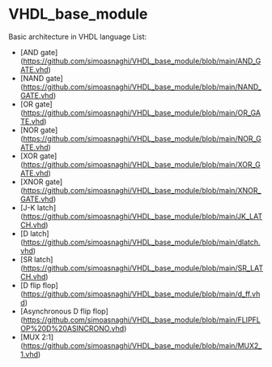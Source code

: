 # VHDL_base_module
Basic architecture in VHDL language
List:
- [AND gate] (https://github.com/simoasnaghi/VHDL_base_module/blob/main/AND_GATE.vhd)
- [NAND gate] (https://github.com/simoasnaghi/VHDL_base_module/blob/main/NAND_GATE.vhd)
- [OR gate] (https://github.com/simoasnaghi/VHDL_base_module/blob/main/OR_GATE.vhd)
- [NOR gate] (https://github.com/simoasnaghi/VHDL_base_module/blob/main/NOR_GATE.vhd)
- [XOR gate] (https://github.com/simoasnaghi/VHDL_base_module/blob/main/XOR_GATE.vhd)
- [XNOR gate] (https://github.com/simoasnaghi/VHDL_base_module/blob/main/XNOR_GATE.vhd)
- [J-K latch] (https://github.com/simoasnaghi/VHDL_base_module/blob/main/JK_LATCH.vhd)
- [D latch] (https://github.com/simoasnaghi/VHDL_base_module/blob/main/dlatch.vhd)
- [SR latch] (https://github.com/simoasnaghi/VHDL_base_module/blob/main/SR_LATCH.vhd)
- [D flip flop] (https://github.com/simoasnaghi/VHDL_base_module/blob/main/d_ff.vhd)
- [Asynchronous D flip flop] (https://github.com/simoasnaghi/VHDL_base_module/blob/main/FLIPFLOP%20D%20ASINCRONO.vhd)
- [MUX 2:1] (https://github.com/simoasnaghi/VHDL_base_module/blob/main/MUX2_1.vhd)
